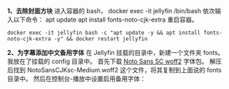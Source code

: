 **1、去除封面方块**
进入容器的 bash，
docker exec -it jellyfin /bin/bash
依次输入以下命令：
apt update
apt install fonts-noto-cjk-extra
重启容器。

    docker exec -it jellyfin bash -c "apt update -y && apt install fonts-noto-cjk-extra -y" && docker restart jellyfin

**2、为字幕添加中文备用字体**
在 Jellyfin 挂载的目录中，新建一个文件夹 fonts。我放在了挂载的 config 目录中。
首先下载 [Noto Sans SC woff2][1] 字体包。
解压后找到 NotoSansCJKsc-Medium.woff2 这个文件，将其复制到上面说的 fonts 目录中。
然后在控制台-播放中设置启用备用字体：


  [1]: https://github.com/CodePlayer/webfont-noto/raw/master/release/NotoSansCJKsc-hinted-standard.zip